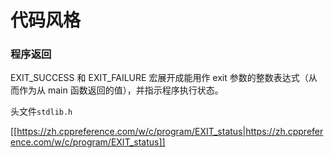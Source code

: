 # 代码风格

### 程序返回

		
EXIT_SUCCESS 和 EXIT_FAILURE 宏展开成能用作 exit 参数的整数表达式（从而作为从 main 函数返回的值），并指示程序执行状态。

头文件`stdlib.h`

[[https://zh.cppreference.com/w/c/program/EXIT_status|https://zh.cppreference.com/w/c/program/EXIT_status]]